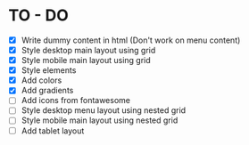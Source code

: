 # TO - DO

- [x] Write dummy content in html (Don't work on menu content)
- [x] Style desktop main layout using grid
- [x] Style mobile main layout using grid
- [x] Style elements
- [x] Add colors
- [x] Add gradients
- [ ] Add icons from fontawesome
- [ ] Style desktop menu layout using nested grid
- [ ] Style mobile main layout using nested grid
- [ ] Add tablet layout
